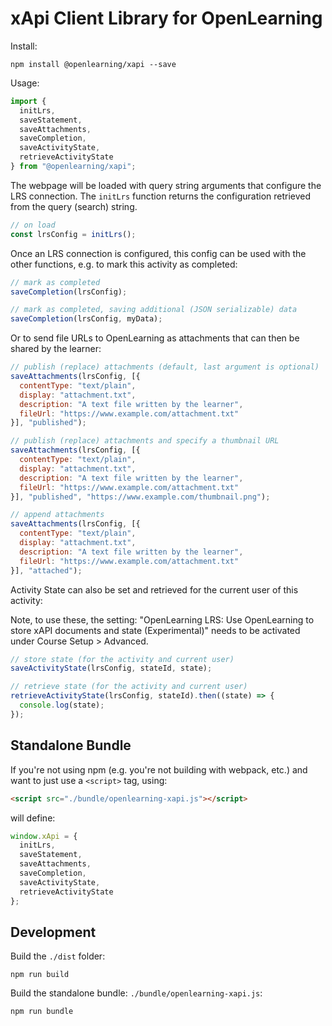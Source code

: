 # xApi Client Library for OpenLearning

Install:

```
npm install @openlearning/xapi --save 
```

Usage:

```javascript
import {
  initLrs,
  saveStatement,
  saveAttachments,
  saveCompletion,
  saveActivityState,
  retrieveActivityState
} from "@openlearning/xapi";
```

The webpage will be loaded with query string arguments that configure the LRS connection.
The `initLrs` function returns the configuration retrieved from the query (search) string.
```javascript
// on load
const lrsConfig = initLrs();
```

Once an LRS connection is configured, this config can be used with the other functions,
e.g. to mark this activity as completed:
```javascript
// mark as completed
saveCompletion(lrsConfig);

// mark as completed, saving additional (JSON serializable) data
saveCompletion(lrsConfig, myData);
```

Or to send file URLs to OpenLearning as attachments that can then be shared by the learner:
```javascript
// publish (replace) attachments (default, last argument is optional)
saveAttachments(lrsConfig, [{
  contentType: "text/plain",
  display: "attachment.txt",
  description: "A text file written by the learner",
  fileUrl: "https://www.example.com/attachment.txt"
}], "published");

// publish (replace) attachments and specify a thumbnail URL
saveAttachments(lrsConfig, [{
  contentType: "text/plain",
  display: "attachment.txt",
  description: "A text file written by the learner",
  fileUrl: "https://www.example.com/attachment.txt"
}], "published", "https://www.example.com/thumbnail.png");

// append attachments
saveAttachments(lrsConfig, [{
  contentType: "text/plain",
  display: "attachment.txt",
  description: "A text file written by the learner",
  fileUrl: "https://www.example.com/attachment.txt"
}], "attached");
```

Activity State can also be set and retrieved for the current user of this activity:

Note, to use these, the setting: "OpenLearning LRS: Use OpenLearning to store xAPI documents and state (Experimental)"
needs to be activated under Course Setup > Advanced.
```javascript
// store state (for the activity and current user)
saveActivityState(lrsConfig, stateId, state);

// retrieve state (for the activity and current user)
retrieveActivityState(lrsConfig, stateId).then((state) => {
  console.log(state);
});

```

## Standalone Bundle

If you're not using npm (e.g. you're not building with webpack, etc.) and want to just use a `<script>` tag, using:

```html
<script src="./bundle/openlearning-xapi.js"></script>
```

will define:
```javascript
window.xApi = {
  initLrs,
  saveStatement,
  saveAttachments,
  saveCompletion,
  saveActivityState,
  retrieveActivityState
};
```

## Development

Build the `./dist` folder:
```
npm run build
```

Build the standalone bundle: `./bundle/openlearning-xapi.js`:
```
npm run bundle
```

